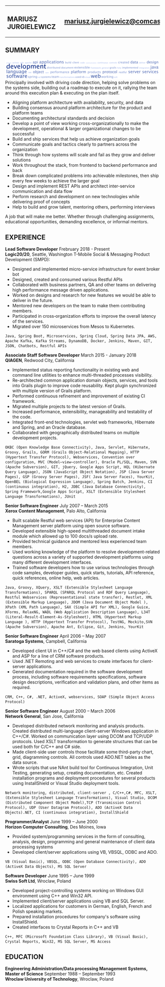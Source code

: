 <table>
<tbody>
<tr>
<td><h2><bold>MARIUSZ JURGIELEWICZ</bold></h2></td>
<td><img src="linkedinqr.jpg" alt="LinkedIn"></td>
<td><h2><a href="mailto:mariusz.jurgielewicz@comcast.net">mariusz.jurgielewicz@comcast.net</a><h2></td>
</tr>
</body>
</table>

## SUMMARY
![Tagcloud](resume_tagcloud.png)
Principally involved with driving code direction, helping solve problems on the systems side, building out a roadmap to execute on it, rallying the team around this execution plan & executing on the plan itself.
* Aligning platform architecture with availability, security, and data
* Building consensus around platform architecture for the product and platform teams
* Documenting architectural standards and decision
* Develop a point of view working cross-organizationally to make the development, operational & larger organizational changes to be successful
* Build and ship services that help us achieve organization goals
* Communicate goals and tactics clearly to partners across the organization
* Think through how systems will scale and fail as they grow and deliver solutions
* Work throughout the stack, from frontend to backend performance and back
* Break down complicated problems into achievable milestones, then ship every few weeks to achieve the larger goal
* Design and implement REST APIs and architect inter-service communication and data flow
* Perform research and development on new technologies while delivering proof of concepts
* Help to build and grow talent, mentoring others, performing interviews

A job that will make me better. Whether through challenging assignments, educational opportunities, demanding excellence, or informal mentors.

## EXPERIENCE
**Lead Software Developer** Frebruary 2018 - Present \
**Logic20/20**, Seattle, Washington
T-Mobile Social & Messaging Product Development (SMPD):
* Designed and implemented micro-service infrastructure for event broker bot
* Designed, created and consumed various Restful APIs
* Collaborated with business partners, QA and other teams on delivering high performance message driven applications.
* Worked on designs and research for new features we would be able to deliver in the future.
* Mentored new developers on the team to make them contributing members.
* Participated in cross‐organization efforts to improve the overall latency of the services.
* Migrated over 150 microservices from Mesos to Kubernetes.

```
Java, Spring Boot, Microservices, Spring Cloud, Spring Data JPA, AWS, Apache Kafka, Kafka Streams, DynamoDB, Docker, Jenkins, Maven, GIT, JSON, Chatbots, Restful APIs
```

**Associate Staff Software Developer** March 2015 - January 2018 \
**QIAGEN**, Redwood City, California
* Implemented status reporting functionality in existing web and command line utilities to enhance multi-threaded processes visibility.
* Re-architected common application domain objects, services, and tools into Grails plugin to improve code reusability. Kept plugin synchronized with multiple version of Grails platform.
* Performed continuous refinement and improvement of existing CI framework.
* Migrated multiple projects to the latest version of Grails.
* Increased performance, extensibility, manageability and testability of the code.
* Integrated front-end technologies, servlet web frameworks, Hibernate and Spring, and an Oracle database.
* Collaborated with geographically distributed teams on multiple development projects.
```
OKBC (Open Knowledge Base Connectivity), Java, Servlet, Hibernate, Groovy, Grails, GORM (Grails Object-Relational Mapping), HTTP (Hypertext Transfer Protocol), Webservices, Convention over configuration, MVC (Model–view–controller), Oracle PL/SQL, Maven, SVN (Apache Subversion), GIT, jQuery, Google Apps Script, HQL (Hibernate Query Language), JSON (JavaScript Object Notation), JSP (Java Server Pages), GSP (Groovy Server Pages), JSF( Java Server Faces), YourKit, OpenBEL (Biological Expression Language), Spring Batch, Jenkins, CI (continuous integration), H2, JDBC (Java Database Connectivity), Spring Framework,Google Apps Script, XSLT (Extensible Stylesheet Language Transformations), JUnit
```
**Senior Software Engineer** July 2007 – March 2015 \
**Xerox Content Management**, Palo Alto, California
* Built scalable Restful web services (API) for Enterprise Content Management server platform using open source software.
* Developed extensible high-speed multithreaded document intake module which allowed up to 100 docs/s upload rate.
* Provided technical guidance and mentored less experienced team members.
* Used working knowledge of the platform to resolve development-related questions across a variety of supported development platforms using many different development interfaces.
* Trained software developers how to use various technologies through code samples, developer guides, quick starts, tutorials, API reference, quick references, online help, web articles.
```
Java, Groovy, XQuery, XSLT (Extensible Stylesheet Language Transformations), SPARQL (SPARQL Protocol and RDF Query Language), Restful Webservices (Representational state transfer), Restlet, XML (Extensible Markup Language), JDOM (Java Document Object Model ), XPath (XML Path Language), SAX (Simple API for XML), Google Guice, XForms, RelaxNG, WADL (Web Application Description Language), L34T (Literal-Result-Element-As-Stylesheet), HTML (Hypertext Markup Language ), HTTP (Hypertext Transfer Protocol), TestNG, Mockito,SVN (Apache Subversion), Apache Ant, Eclipse, Git, Jenkins, YourKit
```
**Senior Software Engineer** April 2006 – May 2007 \
**Saratoga Systems**, Campbell, California
* Developed client UI in C++/C\# and the web based clients using ActiveX and ASP for a line of CRM software products.
* Used .NET Remoting and web services to create interfaces for client-server applications.
* Generated documentation required in the software development process, including software requirements specifications, software design descriptions, verification and validation plans, and other items as required.
```
CRM, C++, C#, .NET, ActiveX, webservices, SOAP (Simple Object Access Protocol)
```

**Senior Software Engineer** August 2000 – March 2006 \
**Network General**, San Jose, California
* Developed distributed network monitoring and analysis products. Created distributed multi-language client-server Windows application in C++/C#. Worked on communication layer using DCOM and TCP/UDP protocols. Used XSLT transformation to generate structures that can be used both for C/C++ and C# side.
* Made client-side user controls those facilitate some third-party chart, grid, diagramming controls. All controls used ADO.NET tables as the data source.
* Wrote scripts that use NAnt build tool for Continuous Integration, Unit Testing, generating setup, creating documentation, etc. Created installation programs and deployment procedures for several products using InstallShield or Visual Studio deployment tools.
```
Network monitoring, distributed, client-server , C/C++,C#, MFC, XSLT, (Extensible Stylesheet Language Transformations), Visual Studio, DCOM (Distributed Component Object Model),TCP (Transmission Control Protocol), UDP (User Datagram Protocol), ADO (ActiveX Data Objects).NET, CI (continuous integration), InstallShield
```

**Programmer/Analyst** June 1999 – June 2000 \
**Horizon Computer Consulting**, Des Moines, Iowa
* Provided system/programming services in the form of consulting, analysis, design, programming and general maintenance of client data processing systems
* Developed client/server applications using VB, VBSQL, ODBC and ADO.
```
VB (Visual Basic), VBSQL, ODBC (Open Database Connectivity), ADO (ActiveX Data Objects), MS SQL Server
```
**Software Developer** June 1995 – June 1999 \
**Swiss Soft Ltd**, Wroclaw, Poland
* Developed project-controlling systems working on Windows GUI environment using C++ and Win32 API.
* Implemented client/server applications using VB and SQL Server.
* Localized applications for customers in German, English, French and Polish speaking markets.
* Prepared installation procedures for company's software using InstallShield.
* Created interfaces to Crystal Reports in C++ and VB
```
C++, MFC (Microsoft Foundation Class Library), VB (Visual Basic), Crystal Reports, Win32, MS SQL Server, MS Access
```
## EDUCATION

**Engineering Administration/Data processing Management Systems, Master of Science** September 1988 – September 1993 \
**Wroclaw University of Technology**, Wroclaw, Poland